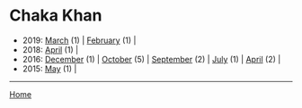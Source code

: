 # Chaka Khan

  * 2019: 
      [March](./chaka-khan-2019-03.md) (1) | 
      [February](./chaka-khan-2019-02.md) (1) | 
  * 2018: 
      [April](./chaka-khan-2018-04.md) (1) | 
  * 2016: 
      [December](./chaka-khan-2016-12.md) (1) | 
      [October](./chaka-khan-2016-10.md) (5) | 
      [September](./chaka-khan-2016-09.md) (2) | 
      [July](./chaka-khan-2016-07.md) (1) | 
      [April](./chaka-khan-2016-04.md) (2) | 
  * 2015: 
      [May](./chaka-khan-2015-05.md) (1) | 

----

[Home](../)
